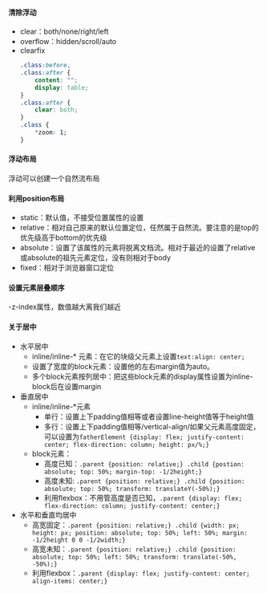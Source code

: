 #### 清除浮动
- clear：both/none/right/left
- overflow：hidden/scroll/auto
- clearfix
    ```css
    .class:before,
    .class:after {
        content: "";
        display: table;
    }
    .class:after {
        clear: both;
    } 
    .class {
        *zoom: 1;
    }
    ```
    
#### 浮动布局
浮动可以创建一个自然流布局

#### 利用position布局
- static：默认值，不接受位置属性的设置
- relative：相对自己原来的默认位置定位，任然属于自然流。要注意的是top的优先级高于bottom的优先级
- absolute：设置了该属性的元素将脱离文档流。相对于最近的设置了relative或absolute的祖先元素定位，没有则相对于body
- fixed：相对于浏览器窗口定位

#### 设置元素层叠顺序
-z-index属性，数值越大离我们越近

#### 关于居中
- 水平居中
    + inline/inline-* 元素：在它的块级父元素上设置```text:align: center;```
    + 设置了宽度的block元素：设置他的左右margin值为auto。
    + 多个block元素按列居中：把这些block元素的display属性设置为inline-block后在设置margin
- 垂直居中
    + inline/inline-*元素
        * 单行：设置上下padding值相等或者设置line-height值等于height值
        * 多行：设置上下padding值相等/vertical-align/如果父元素高度固定，可以设置为```fatherElement {display: flex; justify-content: center; flex-direction: column; height: px/%;}```
    + block元素：
        * 高度已知：```.parent {position: relative;} .child {postion: absolute; top: 50%; margin-top: -1/2height;}```
        * 高度未知: ```.parent {position: relative;} .child {position: absolute; top: 50%; transform: translateY(-50%);}```
        * 利用flexbox：不用管高度是否已知，```.parent {display: flex; flex-direction: column; justify-content: center;}```
- 水平和垂直均居中
    + 高宽固定：```.parent {position: relative;} .child {width: px; height: px; position: absolute; top: 50%; left: 50%; margin: -1/2height 0 0 -1/2width;}```
    + 高宽未知：```.parent {position: relative;} .child {position: absolute; top: 50%; left: 50%; transform: translate(-50%, -50%);}```
    + 利用flexbox：```.parent {display: flex; justify-content: center; align-items: center;}```
